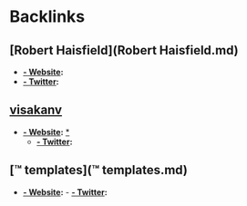 
# Backlinks
## [Robert Haisfield](Robert Haisfield.md)
- **[- Website](- Website.md):**
- **[- Twitter](- Twitter.md):**

## [visakanv](visakanv.md)
- **[- Website](- Website.md):** [*](((wc3Lpb-j-)))
    - **[- Twitter](- Twitter.md):**

## [™ templates](™ templates.md)
- **[- Website](- Website.md):**
        - **[- Twitter](- Twitter.md):**

